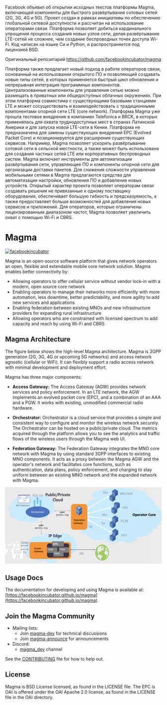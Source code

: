 Facebook объявил об открытии исходных текстов платформы Magma, включающей компоненты для быстрого развёртывания сотовых сетей (2G, 3G, 4G и 5G). Проект создан в рамках инициативы по обеспечению глобальной сетевой доступности и рассчитан на использование операторами связи. Платформа позволяет добиться кардинального упрощения процесса создания новых узлов сети, делая развёртывание LTE-сетей не сложнее, чем создание беспроводных точек доступа Wi-Fi. Код написан на языке Си и Python, и распространяется под лицензией BSD.

Оригинальный репозитарий
https://github.com/facebookincubator/magma

Платформа также предлагает новый подход в работе операторов связи, основанный на использовании открытого ПО и позволяющий создавать новые типы сетей, в которых применяется быстрый цикл обновления и непрерывная интеграция программных компонентов. Централизованные компоненты для управления сетью можно размещать в приватных или общедоступных облачных окружениях. При этом платформа совместима с существующими базовыми станциями LTE и может сосуществовать и взаимодействовать с традиционными компонентами опорной сети LTE (core network).
Платформа Magma уже прошла тестовое внедрение в компаниях Telefonica и BRCK, в которых применялась для охвата труднодоступных мест в странах Латинской Америки и для запуска новой LTE-сети в Кении. Платформа не предназначена для замены существующих внедрений EPC (Evolved Packet Core) и позиционируется для расширения существующих сервисов. Например, Magma позволяет ускорить развёртывание сотовой сети в сельской местности, а также может быть использована для создания частных сетей LTE или корпоративных беспроводных систем.
Magma включает инструменты для автоматизации развёртывания сети, управляющее ПО и компоненты опорной сети для организации доставки пакетов. Для снижения сложности управления мобильными сетями в Magma предлагаются средства для автоматизации настройки, обновления ПО и добавления новых устройств. Открытый характер проекта позволяет операторам связи создавать решения не привязанные к одному поставщику оборудования, обеспечивает большую гибкость и предсказуемость, а также предоставляет больше возможностей для добавления новых сервисов и приложений. Для операторов, которые ограничены лицензированным диапазоном частот, Magma позволяет увеличить охват с помощью Wi-Fi и CBRS.

# Magma

[![facebookincubator](https://circleci.com/gh/facebookincubator/magma.svg?style=shield)](https://circleci.com/gh/facebookincubator/magma)

Magma is an open-source software platform that gives network operators an open, flexible and extendable mobile core network solution. Magma enables better connectivity by:

* Allowing operators to offer cellular service without vendor lock-in with a modern, open source core network
* Enabling operators to manage their networks more efficiently with more automation, less downtime, better predictability, and more agility to add new services and applications
* Enabling federation between existing MNOs and new infrastructure providers for expanding rural infrastructure
* Allowing operators who are constrained with licensed spectrum to add capacity and reach by using Wi-Fi and CBRS


## Magma Architecture

The figure below shows the high-level Magma architecture. Magma is 3GPP generation (2G, 3G, 4G or upcoming 5G networks) and access network agnostic (cellular or WiFi). It can flexibly support a radio access network with minimal development and deployment effort.

Magma has three major components:

* **Access Gateway:** The Access Gateway (AGW) provides network services and policy enforcement. In an LTE network, the AGW implements an evolved packet core (EPC), and a combination of an AAA and a PGW. It works with existing, unmodified commercial radio hardware.

* **Orchestrator:** Orchestrator is a cloud service that provides a simple and consistent way to configure and monitor the wireless network securely. The Orchestrator can be hosted on a public/private cloud. The metrics acquired through the platform allows you to see the analytics and traffic flows of the wireless users through the Magma web UI.

* **Federation Gateway:** The Federation Gateway integrates the MNO core network with Magma by using standard 3GPP interfaces to existing MNO components.  It acts as a proxy between the Magma AGW and the operator's network and facilitates core functions, such as authentication, data plans, policy enforcement, and charging to stay uniform between an existing MNO network and the expanded network with Magma.

![Magma architecture diagram](docs/readmes/assets/magma_overview.png?raw=true "Magma Architecture")

## Usage Docs
The documentation for developing and using Magma is available at: [https://facebookincubator.github.io/magma](https://facebookincubator.github.io/magma)

## Join the Magma Community

- Mailing lists:
  - Join [magma-dev](https://groups.google.com/forum/#!forum/magma-dev) for technical discussions
  - Join [magma-announce](https://groups.google.com/forum/#!forum/magma-announce) for announcements
- Discord:
  - [magma\_dev](https://discord.gg/WDBpebF) channel

See the [CONTRIBUTING](CONTRIBUTING.md) file for how to help out.

## License

Magma is BSD License licensed, as found in the LICENSE file.
The EPC is OAI is offered under the OAI Apache 2.0 license, as found in the LICENSE file in the OAI directory.
